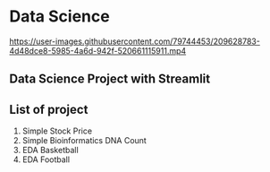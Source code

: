 # Data Science 



https://user-images.githubusercontent.com/79744453/209628783-4d48dce8-5985-4a6d-942f-520661115911.mp4



## Data Science Project with Streamlit



## List of project 
1. Simple Stock Price
2. Simple Bioinformatics DNA Count
3. EDA Basketball
4. EDA Football



